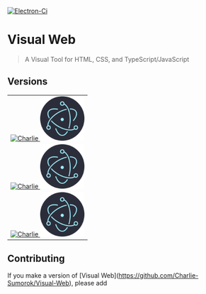 [![Electron-Ci][Electron-Ci-badge]][Electron-Ci-workflow]

[Electron-Ci-badge]: https://github.com/Charlie-Sumorok/Visual-Web-Electron/actions/workflows/Ci.yml/badge.svg
[Electron-Ci-workflow]: https://github.com/Charlie-Sumorok/Visual-Web-Electron/actions/workflows/Ci.yml

# Visual Web

> A Visual Tool for HTML, CSS, and TypeScript/JavaScript

<!-- ## Install

*macOS 10.10+, Linux, and Windows 7+ are supported (64-bit only).*

**macOS**

[**Download**](https://github.com/user/repo/releases/latest) the `.dmg` file.

**Linux**

[**Download**](https://github.com/user/repo/releases/latest) the `.AppImage` or `.deb` file.

*The AppImage needs to be [made executable](http://discourse.appimage.org/t/how-to-make-an-appimage-executable/80) after download.*

**Windows**

[**Download**](https://github.com/user/repo/releases/latest) the `.exe` file.

---
-->

<!--
### Publish

```
$ npm run release
```

After Travis finishes building your app, open the release draft it created and click "Publish".
-->
## Versions
<table>
	<tr>
		<td align="center">
			<a
				href="https://github.com/Charlie-Sumorok"
				title="Charlie">
				<img
					src="https://github.com/Charlie-Sumorok.png"
					alt="Charlie"
					width="100px"
				/>
			</a>
			<a
				href="https://github.com/Charlie-Sumorok/Visual-Web-Electron" 
				title="Electron">
				<img
					src="./images/Electron.png"
					alt="Electron Version"
					width="100px"
				/>
			</a>
		</td>
	</tr>
	<tr>
		<td align="center">
			<a class="author"
				href="https://github.com/Charlie-Sumorok"
				title="Charlie">
				<img class="author"
					src="https://github.com/Charlie-Sumorok.png"
					alt="Charlie"
					width="100px"
				/>
			</a>
			<a class="version-icon"
				href="https://github.com/Charlie-Sumorok/Visual-Web-Electron"
				title="Electron">
				<img class="icon"
					src="./images/Electron.png"
					alt="Electron Version"
					width="100px"
				/>
			</a>
		</td>
	</tr>
	<tr>
		<td>
			<a class="author"
				href="https://github.com/Charlie-Sumorok"
				title="Charlie">
				<img class="author"
					src="https://github.com/Charlie-Sumorok.png"
					alt="Charlie"
					width="100px"
				/>
			</a>
			<a class="version-icon"
				href="https://github.com/Charlie-Sumorok/Visual-Web-Electron" 
				title="Electron">
				<img class="icon"
					src="./images/Electron.png"
					alt="Electron Version"
					width="100px"
				/>
		</a>
	</tr>
</table>



## Contributing
If you make a version of [Visual Web][]()(https://github.com/Charlie-Sumorok/Visual-Web),
please add 

